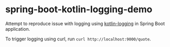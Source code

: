 # spring-boot-kotlin-logging-demo

Attempt to reproduce issue with logging using [kotlin-logging](https://github.com/MicroUtils/kotlin-logging) in Spring Boot application.

To trigger logging using curl, run `curl http://localhost:9000/quote`.